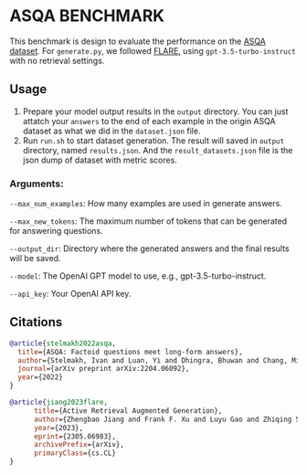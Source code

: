 # ASQA BENCHMARK

This benchmark is design to evaluate the performance on the [ASQA dataset](https://huggingface.co/datasets/din0s/asqa). For `generate.py`, we followed [FLARE](https://github.com/jzbjyb/FLARE), using `gpt-3.5-turbo-instruct` with no retrieval settings.

## Usage

1. Prepare your model output results in the `output` directory. You can just attatch your `answers` to the end of each example in the origin ASQA dataset as what we did in the `dataset.json` file.
2. Run `run.sh` to start dataset generation. The result will saved in `output` directory, named `results.json`. And the `result_datasets.json` file is the json dump of dataset with metric scores.

### Arguments:

`--max_num_examples`: How many examples are used in generate answers.

`--max_new_tokens`: The maximum number of tokens that can be generated for answering questions.

`--output_dir`: Directory where the generated answers and the final results will be saved.

`--model`: The OpenAI GPT model to use, e.g., gpt-3.5-turbo-instruct.

`--api_key`: Your OpenAI API key.

## Citations

``` bibtex
@article{stelmakh2022asqa,
  title={ASQA: Factoid questions meet long-form answers},
  author={Stelmakh, Ivan and Luan, Yi and Dhingra, Bhuwan and Chang, Ming-Wei},
  journal={arXiv preprint arXiv:2204.06092},
  year={2022}
}

@article{jiang2023flare,
      title={Active Retrieval Augmented Generation}, 
      author={Zhengbao Jiang and Frank F. Xu and Luyu Gao and Zhiqing Sun and Qian Liu and Jane Dwivedi-Yu and Yiming Yang and Jamie Callan and Graham Neubig},
      year={2023},
      eprint={2305.06983},
      archivePrefix={arXiv},
      primaryClass={cs.CL}
}
```
